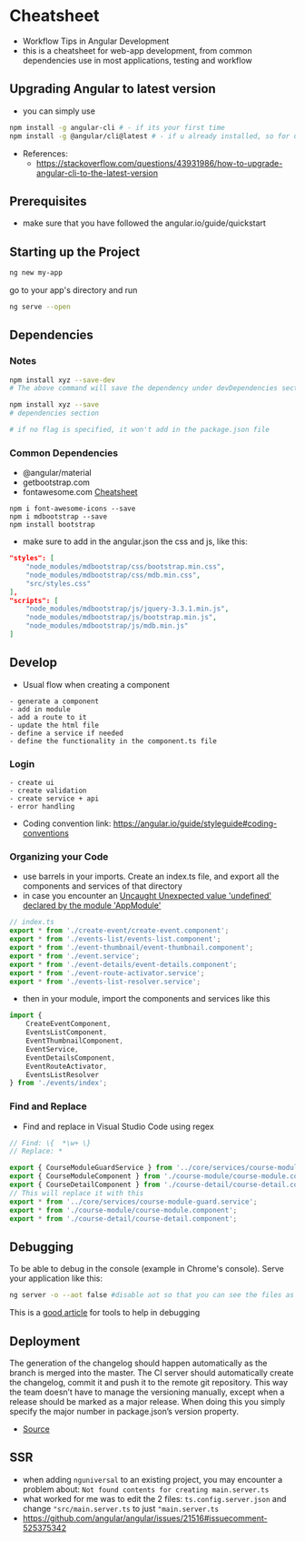 # Cheatsheet
- Workflow Tips in Angular Development
- this is a cheatsheet for web-app development, from common dependencies use in most applications, testing and workflow

## Upgrading Angular to latest version

- you can simply use
```sh
npm install -g angular-cli # - if its your first time
npm install -g @angular/cli@latest # - if u already installed, so for updating
```
- References:
    - https://stackoverflow.com/questions/43931986/how-to-upgrade-angular-cli-to-the-latest-version

## Prerequisites
- make sure that you have followed the angular.io/guide/quickstart

## Starting up the Project
```sh
ng new my-app
```
go to your app's directory and run
```sh
ng serve --open
```

## Dependencies

### Notes
```sh
npm install xyz --save-dev
# The above command will save the dependency under devDependencies section of your package.json

npm install xyz --save
# dependencies section

# if no flag is specified, it won't add in the package.json file
```
### Common Dependencies
- @angular/material
- getbootstrap.com
- fontawesome.com [Cheatsheet](https://fontawesome.com/cheatsheet)
```
npm i font-awesome-icons --save
npm i mdbootstrap --save
npm install bootstrap
```
- make sure to add in the angular.json the css and js, like this:
```json
"styles": [
    "node_modules/mdbootstrap/css/bootstrap.min.css",
    "node_modules/mdbootstrap/css/mdb.min.css",
    "src/styles.css"
],
"scripts": [
    "node_modules/mdbootstrap/js/jquery-3.3.1.min.js",
    "node_modules/mdbootstrap/js/bootstrap.min.js",
    "node_modules/mdbootstrap/js/mdb.min.js"
]
```
## Develop

- Usual flow when creating a component
```
- generate a component
- add in module
- add a route to it
- update the html file
- define a service if needed
- define the functionality in the component.ts file
```

### Login
```
- create ui
- create validation
- create service + api
- error handling

```

- Coding convention link: https://angular.io/guide/styleguide#coding-conventions

### Organizing your Code
- use barrels in your imports. Create an index.ts file, and export all the components and services of that directory
- in case you encounter an [Uncaught Unexpected value 'undefined' declared by the module 'AppModule'](https://github.com/angular/angular-cli/issues/1831#)

```javascript
// index.ts
export * from './create-event/create-event.component';
export * from './events-list/events-list.component';
export * from './event-thumbnail/event-thumbnail.component';
export * from './event.service';
export * from './event-details/event-details.component';
export * from './event-route-activator.service';
export * from './events-list-resolver.service';
```
- then in your module, import the components and services like this
```javascript
import {
    CreateEventComponent,
    EventsListComponent,
    EventThumbnailComponent,
    EventService,
    EventDetailsComponent,
    EventRouteActivator,
    EventsListResolver
} from './events/index';
```
### Find and Replace
- Find and replace in Visual Studio Code using regex
```js
// Find: \{  *\w+ \}
// Replace: *

export { CourseModuleGuardService } from '../core/services/course-module-guard.service';
export { CourseModuleComponent } from './course-module/course-module.component';
export { CourseDetailComponent } from './course-detail/course-detail.component';
// This will replace it with this
export * from '../core/services/course-module-guard.service';
export * from './course-module/course-module.component';
export * from './course-detail/course-detail.component';
```


## Debugging
To be able to debug in the console (example in Chrome's console). Serve your application like this:
```sh
ng server -o --aot false #disable aot so that you can see the files as is
```
This is a [good article](https://medium.com/front-end-weekly/a-guide-to-debugging-angular-applications-5a36bd88b4cf) for tools to help in debugging

## Deployment

The generation of the changelog should happen automatically as the branch is merged into the master. The CI server should automatically create the changelog, commit it and push it to the remote git repository. This way the team doesn’t have to manage the versioning manually, except when a release should be marked as a major release. When doing this you simply specify the major number in package.json’s version property.
- [Source](https://christianlydemann.com/versioning-your-angular-app-automatically-with-standard-version/)

## SSR
- when adding `nguniversal` to an existing project, you may encounter a problem about: `Not found contents for creating main.server.ts`
- what worked for me was to edit the 2 files: `ts.config.server.json` and change `"src/main.server.ts` to just `"main.server.ts`
- https://github.com/angular/angular/issues/21516#issuecomment-525375342
